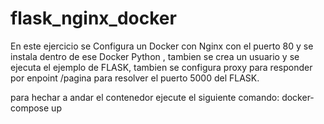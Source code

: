 # flask_nginx_docker

En este ejercicio se Configura un Docker con Nginx con el puerto 80 y se instala dentro de ese Docker Python , tambien se crea un usuario y se ejecuta el ejemplo de FLASK, tambien se configura proxy para responder por enpoint /pagina para resolver el puerto 5000 del FLASK.

para hechar a andar el contenedor ejecute el siguiente comando:
docker-compose up
